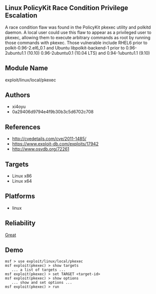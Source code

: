 ## Linux PolicyKit Race Condition Privilege Escalation

A race condition flaw was found in the PolicyKit pkexec 
utility and polkitd daemon. A local user could use this flaw 
to appear as a privileged user to pkexec, allowing them to 
execute arbitrary commands as root by running those commands 
with pkexec. Those vulnerable include RHEL6 prior to 
polkit-0.96-2.el6_0.1 and Ubuntu libpolkit-backend-1 prior 
to 0.96-2ubuntu1.1 (10.10) 0.96-2ubuntu0.1 (10.04 LTS) and 
0.94-1ubuntu1.1 (9.10)


## Module Name
exploit/linux/local/pkexec

## Authors
* xi4oyu
* 0a29406d9794e4f9b30b3c5d6702c708


## References
* http://cvedetails.com/cve/2011-1485/
* https://www.exploit-db.com/exploits/17942
* http://www.osvdb.org/72261



## Targets
* Linux x86
* Linux x64


## Platforms
* linux

## Reliability
[Great](https://github.com/rapid7/metasploit-framework/wiki/Exploit-Ranking)

## Demo

```
msf > use exploit/linux/local/pkexec
msf exploit(pkexec) > show targets
   ... a list of targets ...
msf exploit(pkexec) > set TARGET <target-id>
msf exploit(pkexec) > show options
   ... show and set options ...
msf exploit(pkexec) > run
```
    
    
